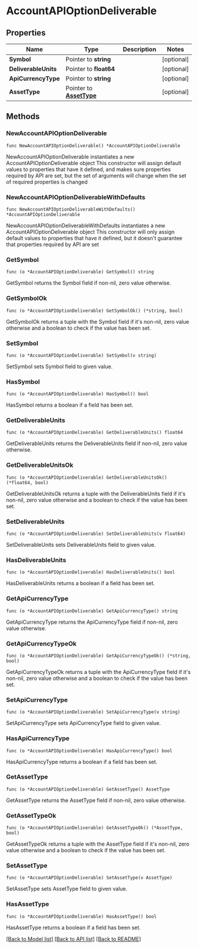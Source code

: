# AccountAPIOptionDeliverable

## Properties

Name | Type | Description | Notes
------------ | ------------- | ------------- | -------------
**Symbol** | Pointer to **string** |  | [optional] 
**DeliverableUnits** | Pointer to **float64** |  | [optional] 
**ApiCurrencyType** | Pointer to **string** |  | [optional] 
**AssetType** | Pointer to [**AssetType**](AssetType.md) |  | [optional] 

## Methods

### NewAccountAPIOptionDeliverable

`func NewAccountAPIOptionDeliverable() *AccountAPIOptionDeliverable`

NewAccountAPIOptionDeliverable instantiates a new AccountAPIOptionDeliverable object
This constructor will assign default values to properties that have it defined,
and makes sure properties required by API are set, but the set of arguments
will change when the set of required properties is changed

### NewAccountAPIOptionDeliverableWithDefaults

`func NewAccountAPIOptionDeliverableWithDefaults() *AccountAPIOptionDeliverable`

NewAccountAPIOptionDeliverableWithDefaults instantiates a new AccountAPIOptionDeliverable object
This constructor will only assign default values to properties that have it defined,
but it doesn't guarantee that properties required by API are set

### GetSymbol

`func (o *AccountAPIOptionDeliverable) GetSymbol() string`

GetSymbol returns the Symbol field if non-nil, zero value otherwise.

### GetSymbolOk

`func (o *AccountAPIOptionDeliverable) GetSymbolOk() (*string, bool)`

GetSymbolOk returns a tuple with the Symbol field if it's non-nil, zero value otherwise
and a boolean to check if the value has been set.

### SetSymbol

`func (o *AccountAPIOptionDeliverable) SetSymbol(v string)`

SetSymbol sets Symbol field to given value.

### HasSymbol

`func (o *AccountAPIOptionDeliverable) HasSymbol() bool`

HasSymbol returns a boolean if a field has been set.

### GetDeliverableUnits

`func (o *AccountAPIOptionDeliverable) GetDeliverableUnits() float64`

GetDeliverableUnits returns the DeliverableUnits field if non-nil, zero value otherwise.

### GetDeliverableUnitsOk

`func (o *AccountAPIOptionDeliverable) GetDeliverableUnitsOk() (*float64, bool)`

GetDeliverableUnitsOk returns a tuple with the DeliverableUnits field if it's non-nil, zero value otherwise
and a boolean to check if the value has been set.

### SetDeliverableUnits

`func (o *AccountAPIOptionDeliverable) SetDeliverableUnits(v float64)`

SetDeliverableUnits sets DeliverableUnits field to given value.

### HasDeliverableUnits

`func (o *AccountAPIOptionDeliverable) HasDeliverableUnits() bool`

HasDeliverableUnits returns a boolean if a field has been set.

### GetApiCurrencyType

`func (o *AccountAPIOptionDeliverable) GetApiCurrencyType() string`

GetApiCurrencyType returns the ApiCurrencyType field if non-nil, zero value otherwise.

### GetApiCurrencyTypeOk

`func (o *AccountAPIOptionDeliverable) GetApiCurrencyTypeOk() (*string, bool)`

GetApiCurrencyTypeOk returns a tuple with the ApiCurrencyType field if it's non-nil, zero value otherwise
and a boolean to check if the value has been set.

### SetApiCurrencyType

`func (o *AccountAPIOptionDeliverable) SetApiCurrencyType(v string)`

SetApiCurrencyType sets ApiCurrencyType field to given value.

### HasApiCurrencyType

`func (o *AccountAPIOptionDeliverable) HasApiCurrencyType() bool`

HasApiCurrencyType returns a boolean if a field has been set.

### GetAssetType

`func (o *AccountAPIOptionDeliverable) GetAssetType() AssetType`

GetAssetType returns the AssetType field if non-nil, zero value otherwise.

### GetAssetTypeOk

`func (o *AccountAPIOptionDeliverable) GetAssetTypeOk() (*AssetType, bool)`

GetAssetTypeOk returns a tuple with the AssetType field if it's non-nil, zero value otherwise
and a boolean to check if the value has been set.

### SetAssetType

`func (o *AccountAPIOptionDeliverable) SetAssetType(v AssetType)`

SetAssetType sets AssetType field to given value.

### HasAssetType

`func (o *AccountAPIOptionDeliverable) HasAssetType() bool`

HasAssetType returns a boolean if a field has been set.


[[Back to Model list]](../README.md#documentation-for-models) [[Back to API list]](../README.md#documentation-for-api-endpoints) [[Back to README]](../README.md)


